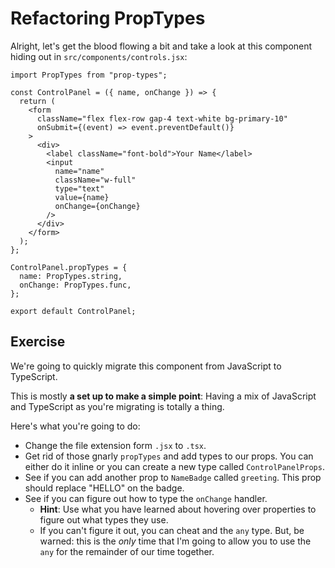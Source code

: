 # **Refactoring PropTypes**

Alright, let's get the blood flowing a bit and take a look at this component hiding out in `src/components/controls.jsx`:

```tsx
import PropTypes from "prop-types";

const ControlPanel = ({ name, onChange }) => {
  return (
    <form
      className="flex flex-row gap-4 text-white bg-primary-10"
      onSubmit={(event) => event.preventDefault()}
    >
      <div>
        <label className="font-bold">Your Name</label>
        <input
          name="name"
          className="w-full"
          type="text"
          value={name}
          onChange={onChange}
        />
      </div>
    </form>
  );
};

ControlPanel.propTypes = {
  name: PropTypes.string,
  onChange: PropTypes.func,
};

export default ControlPanel;
```

## Exercise

We're going to quickly migrate this component from JavaScript to TypeScript.

This is mostly **a set up to make a simple point**: Having a mix of JavaScript and TypeScript as you're migrating is totally a thing.

Here's what you're going to do:

- Change the file extension form `.jsx` to `.tsx`.
- Get rid of those gnarly `propTypes` and add types to our props. You can either do it inline or you can create a new type called `ControlPanelProps`.
- See if you can add another prop to `NameBadge` called `greeting`. This prop should replace "HELLO" on the badge.
- See if you can figure out how to type the `onChange` handler.
  - **Hint**: Use what you have learned about hovering over properties to figure out what types they use.
  - If you can't figure it out, you can cheat and the `any` type. But, be warned: this is the _only_ time that I'm going to allow you to use the `any` for the remainder of our time together.
